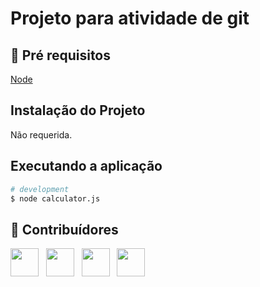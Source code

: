 # Projeto para atividade de git
 
## 🔐 Pré requisitos

<a href="https://nodejs.dev/">Node</a> &nbsp;

## Instalação do Projeto

Não requerida.

## Executando a aplicação

```bash
# development
$ node calculator.js
```

## 🤝 Contribuídores

<a href="https://github.com/wagnerloch"><img src="https://github.com/wagnerloch.png" width="45" height="45"></a> &nbsp;
<a href="https://github.com/brunorehling"><img src="https://github.com/brunorehling.png" width="45" height="45"></a> &nbsp;
<a href="https://github.com/juannunes01"><img src="https://github.com/juannunes01.png" width="45" height="45"></a> &nbsp;
<a href="https://github.com/m4theusrohrig"><img src="https://github.com/m4theusrohrig.png" width="45" height="45"></a> &nbsp;
